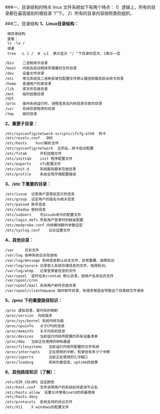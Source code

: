 ###一、目录结构的特点
linux 文件系统如下有两个特点：
1）逻辑上，所有的目录都在最高级别的根目录 “/”下。
2）所有的目录内容按照类别组织。

###二、目录结构
**1、Linux目录结构：**

	 根目录结构
	 查看：
	 ls -la /
	 或者
	 tree  -L 1 /  # -L1  表示显示 "/ "下目录的层次，1表示一层 

	/bin 	二进制命令目录
	/boot 	内核及启动程序所需要的文件目录
	/dev  	设备文件目录
	/etc   	常见系统及二进制安装包配置文件默认路径和服务启动命令目录
	/home	普通用户的家目录
	/lib	库文件存放目录
	/mnt	临时挂载目录
	/opt	
	/proc   操作系统运行时，进程信息及内核信息存放的目录
	/usr 	系统存放程序的目录
	/tmp	临时目录
 


**2、重要子目录：**


	/etc/sysconfig/network-scripts/ifcfg-eth0  网卡
	/etc/resolv.conf   DNS
	/etc/hosts    host解析文件
	/etc/sysconfig/network  主机名，网卡启动配置
	/etc/fstab  	开机挂载文件
	/etc/inittab 	init 程序配置文件
	/etc/exports	nfs配置文件
	/etc/init.d  	系统服务脚本存放目录
	/etc/profile	系统全局环境配置路径
	
**3、/etc 下重要的目录：**

	/etc/issue 	记录用户登录前显示的信息
	/etc/group	设定用户的组名与相关信息
	/etc/passwd	账号信息
	/etc/shadow	密码信息
	/etc/sudoers	可以sudo命令的配置文件
	/etc/login.defs	所有用户登录时的缺省配置
	/etc/modprobe.conf 内核模块额外参数设定
	/etc/syslog.conf	日志设置文件
	
**4、其他目录：**

	/var	 日志文件
	/var/log 各种系统日志存放地
	/var/log/message 系统信息默认日志文件，非常重要，按周轮训
	/var/log/secure 记录登入系统存储信息的文件，按周轮训。
	/var/log/wtmp	记录登录者信息的文件
	/var/spool	定时任务crontab 默认目录，按用户名命名的文件
	/var/spool/cron	
	/var/spool/mail	系统用户邮件存放目录
	/var/spool/clientmqueue	临时邮件目录，有很多原因会导致这个目录碎文件很多

**5、/proc 下的重要路径知识：**

	/proc 虚拟目录，是内存的映射
	/proc/version  内核版本
	/proc/sys/kernel 系统内核功能
	/proc/cpuinfo   关于CPU的信息
	/proc/meminfo   关于内存的信息
	/proc/devices	当前运行内核所配置的所有设备清单
	/proc/dma	当前正在使用的DMA通道
	/proc/filesystems	当前运行内核所配置的文件系统
	/proc/interrupts	正在使用的中断，和曾经有多少个中断
	/proc/ioports		当前正在使用的I/0端口
	/proc/loadavg 		系统负载信息，uptime的结果
	
**6、其他路径知识（了解）：**

	/etc/DIR_COLORS 设定颜色
	/etc/host.conf 	文件说明用户的系统如何查询节点名
	/etc/hosts.allow  设置允许使用inetd的机器使用
	/etc/hosts.deny
	/etc/protocols	系统支持的协议文件	
	/etc/X11	X windows的配置文件

